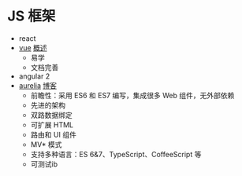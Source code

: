 # JS 框架
* react
* [vue](http://cn.vuejs.org/) [概述](http://cn.vuejs.org/guide/overview.html)
	* 易学
	* 文档完善
* angular 2
* [aurelia](http://aurelia.io/) [博客](http://blog.durandal.io/)
	* 前瞻性：采用 ES6 和 ES7 编写，集成很多 Web 组件，无外部依赖
	* 先进的架构
	* 双路数据绑定
	* 可扩展 HTML
	* 路由和 UI 组件
	* MV* 模式
	* 支持多种语言：ES 6&7、TypeScript、CoffeeScript 等
	* 可测试ib
